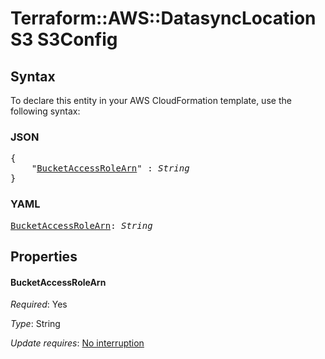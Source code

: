 # Terraform::AWS::DatasyncLocationS3 S3Config

## Syntax

To declare this entity in your AWS CloudFormation template, use the following syntax:

### JSON

<pre>
{
    "<a href="#bucketaccessrolearn" title="BucketAccessRoleArn">BucketAccessRoleArn</a>" : <i>String</i>
}
</pre>

### YAML

<pre>
<a href="#bucketaccessrolearn" title="BucketAccessRoleArn">BucketAccessRoleArn</a>: <i>String</i>
</pre>

## Properties

#### BucketAccessRoleArn

_Required_: Yes

_Type_: String

_Update requires_: [No interruption](https://docs.aws.amazon.com/AWSCloudFormation/latest/UserGuide/using-cfn-updating-stacks-update-behaviors.html#update-no-interrupt)

